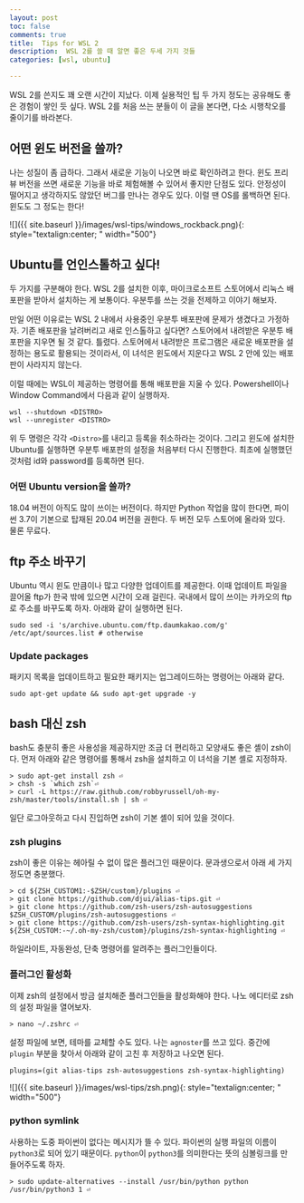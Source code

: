 ```yaml
---
layout: post
toc: false
comments: true
title:  Tips for WSL 2
description:  WSL 2를 쓸 때 알면 좋은 두세 가지 것들 
categories: [wsl, ubuntu]

---
```


WSL 2를 쓴지도 꽤 오랜 시간이 지났다. 이제 실용적인 팁 두 가지 정도는 공유해도 좋은 경험이 쌓인 듯 싶다. WSL 2를 처음 쓰는 분들이 이 글을 본다면, 다소 시행착오를 줄이기를 바라본다. 

## 어떤 윈도 버전을 쓸까? 

나는 성질이 좀 급하다. 그래서 새로운 기능이 나오면 바로 확인하려고 한다. 윈도 프리뷰 버전을 쓰면 새로운 기능을 바로 체험해볼 수 있어서 좋지만 단점도 있다. 안정성이 떨어지고 생각하지도 않았던 버그를 만나는 경우도 있다. 이럴 땐 OS를 롤백하면 된다. 윈도도 그 정도는 한다! 

![]({{ site.baseurl }}/images/wsl-tips/windows_rockback.png){: style="textalign:center; " width="500"}  

## Ubuntu를 언인스톨하고 싶다!

두 가지를 구분해야 한다. WSL 2를 설치한 이후, 마이크로소프트 스토어에서 리눅스 배포판을 받아서 설치하는 게 보통이다. 우분투를 쓰는 것을 전제하고 이야기 해보자. 

만일 어떤 이유로는 WSL 2 내에서 사용중인 우분투 배포판에 문제가 생겼다고 가정하자. 기존 배포판을 날려버리고 새로 인스톨하고 싶다면? 스토어에서 내려받은 우분투 배포판을 지우면 될 것 같다. 틀렸다. 스토어에서 내려받은 프로그램은 새로운 배포판을 설정하는 용도로 활용되는 것이라서, 이 녀석은 윈도에서 지운다고 WSL 2 안에 있는 배포판이 사라지지 않는다. 

이럴 때에는 WSL이 제공하는 명령어를 통해 배포판을 지울 수 있다. Powershell이나 Window Command에서 다음과 같이 실행하자. 

```shell
wsl --shutdown <DISTRO>
wsl --unregister <DISTRO>  
```

위 두 명령은 각각 `<Distro>`를 내리고 등록을 취소하라는 것이다. 그리고 윈도에 설치한 Ubuntu를 실행하면 우분투 배포판의 설정을 처음부터 다시 진행한다. 최초에 실행했던 것처럼 id와 password를 등록하면 된다. 

### 어떤 Ubuntu version을 쓸까? 

18.04 버전이 아직도 많이 쓰이는 버전이다. 하지만 Python 작업을 많이 한다면, 파이썬 3.7이 기본으로 탑재된 20.04 버전을 권한다. 두 버전 모두 스토어에 올라와 있다. 물론 무료다. 

## ftp 주소 바꾸기 

Ubuntu 역시 윈도 만큼이나 많고 다양한 업데이트를 제공한다. 이때 업데이트 파일을 끌어올 ftp가 한국 밖에 있으면 시간이 오래 걸린다. 국내에서 많이 쓰이는 카카오의 ftp로 주소를 바꾸도록 하자. 아래와 같이 실행하면 된다. 

```shell
sudo sed -i 's/archive.ubuntu.com/ftp.daumkakao.com/g' /etc/apt/sources.list # otherwise 
```
### Update packages 

패키지 목록을 업데이트하고 필요한 패키지는 업그레이드하는 명령어는 아래와 같다. 

```shell
sudo apt-get update && sudo apt-get upgrade -y
```

## bash 대신 zsh 

bash도 충분히 좋은 사용성을 제공하지만 조금 더 편리하고 모양새도 좋은 셸이 zsh이다. 먼저 아래와 같은 명령어를 통해서 zsh을 설치하고 이 녀석을 기본 셸로 지정하자. 

```shell
> sudo apt-get install zsh ⏎
> chsh -s `which zsh`⏎
> curl -L https://raw.github.com/robbyrussell/oh-my-zsh/master/tools/install.sh | sh ⏎
```

일단 로그아웃하고 다시 진입하면 zsh이 기본 셸이 되어 있을 것이다. 

### zsh plugins

zsh이 좋은 이유는 헤아릴 수 없이 많은 플러그인 때문이다. 문과생으로서 아래 세 가지 정도면 충분했다. 

```shell
> cd ${ZSH_CUSTOM1:-$ZSH/custom}/plugins ⏎
> git clone https://github.com/djui/alias-tips.git ⏎
> git clone https://github.com/zsh-users/zsh-autosuggestions $ZSH_CUSTOM/plugins/zsh-autosuggestions ⏎
> git clone https://github.com/zsh-users/zsh-syntax-highlighting.git ${ZSH_CUSTOM:-~/.oh-my-zsh/custom}/plugins/zsh-syntax-highlighting ⏎
```
하일라이트, 자동완성, 단축 명령어를 알려주는 플러그인들이다. 

### 플러그인 활성화 

이제 zsh의 설정에서 방금 설치해준 플러그인들을 활성화해야 한다. 나노 에디터로 zsh의 설정 파일을 열어보자. 

```shell
> nano ~/.zshrc ⏎
```

설정 파일에 보면, 테마를 교체할 수도 있다. 나는 `agnoster`를 쓰고 있다. 중간에 `plugin` 부분을 찾아서 아래와 같이 고친 후 저장하고 나오면 된다.  

```shell
plugins=(git alias-tips zsh-autosuggestions zsh-syntax-highlighting)
```

![]({{ site.baseurl }}/images/wsl-tips/zsh.png){: style="textalign:center; " width="500"}  

### python symlink 

사용하는 도중 파이썬이 없다는 메시지가 뜰 수 있다. 파이썬의 실행 파일의 이름이 `python3`로 되어 있기 때문이다. `python`이 `python3`를 의미한다는 뜻의 심볼링크를 만들어주도록 하자. 

```shell
> sudo update-alternatives --install /usr/bin/python python /usr/bin/python3 1 ⏎
```



<!--stackedit_data:
eyJoaXN0b3J5IjpbOTYwNzkwMTk3LDEzNTIxMzk2ODldfQ==
-->